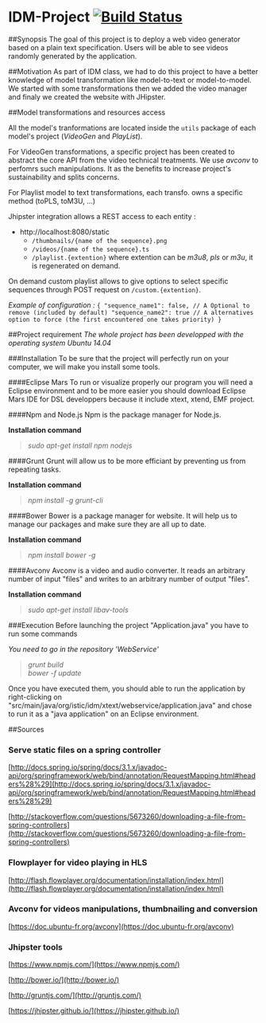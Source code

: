 # IDM-Project [![Build Status](https://travis-ci.org/StephaneMangin/IDM-Project.svg)](https://travis-ci.org/StephaneMangin/IDM-Project)

##Synopsis
The goal of this project is to deploy a web video generator based on a plain text specification. Users will be able to see videos randomly generated by the application.

##Motivation
As part of IDM class, we had to do this project to have a better knowledge of model transformation like model-to-text or model-to-model.
We started with some transformations then we added the video manager and finaly we created the website with JHipster.

##Model transformations and resources access

All the model's tranformations are located inside the ``utils`` package of each model's project (*VideoGen* and *PlayList*).

For VideoGen transformations, a specific project has been created to abstract the core API from the video technical treatments. We use *avconv* to perfomrs such manipulations. It as the benefits to increase project's sustainability and splits concerns.

For Playlist model to text transformations, each transfo. owns a specific method (toPLS, toM3U, ...)

Jhipster integration allows a REST access to each entity : 
 - http://localhost:8080/static
    - ``/thumbnails/{name of the sequence}.png``
    - ``/videos/{name of the sequence}.ts``
    - ``/playlist.{extention}`` where extention can be *m3u8*, *pls* or *m3u*, it is regenerated on demand.

On demand custom playlist allows to give options to select specific sequences through POST request on ``/custom.{extention}``.

*Example of configuration :*
 ``{
 	  		"sequence_name1": false, // A Optional to remove (included by default)
 	  		"sequence_name2": true // A alternatives option to force (the first encountered one takes priority)
 	 }``

##Project requirement
*The whole project has been developped with the operating system Ubuntu 14.04*

###Installation
To be sure that the project will perfectly run on your computer, we will make you install some tools.

####Eclipse Mars
To run or visualize properly our program you will need a Eclipse environment and to be more easier you should download Eclipse Mars IDE for DSL developpers because it include xtext, xtend, EMF project.

####Npm and Node.js
Npm is the package manager for Node.js.

**Installation command**

>*sudo apt-get install npm nodejs*

####Grunt
Grunt will allow us to be more efficiant by preventing us from repeating tasks.

**Installation command**

>*npm install -g grunt-cli*

####Bower
Bower is a package manager for website. It will help us to manage our packages and make sure they are all up to date.

**Installation command**

>*npm install bower -g*

####Avconv
Avconv is a video and audio converter. It reads an arbitrary number of input "files" and writes to an arbitrary number of output "files".

**Installation command**

>*sudo apt-get install libav-tools*

###Execution
Before launching the project "Application.java" you have to run some commands

*You need to go in the repository 'WebService'*

>*grunt build*  
*bower -f update*

Once you have executed them, you should able to run the application by right-clicking on "src/main/java/org/istic/idm/xtext/webservice/application.java" and chose to run it as a "java application" on an Eclipse environment.

##Sources

### Serve static files on a spring controller
[http://docs.spring.io/spring/docs/3.1.x/javadoc-api/org/springframework/web/bind/annotation/RequestMapping.html#headers%28%29](http://docs.spring.io/spring/docs/3.1.x/javadoc-api/org/springframework/web/bind/annotation/RequestMapping.html#headers%28%29)

[http://stackoverflow.com/questions/5673260/downloading-a-file-from-spring-controllers](http://stackoverflow.com/questions/5673260/downloading-a-file-from-spring-controllers)

### Flowplayer for video playing in HLS

[http://flash.flowplayer.org/documentation/installation/index.html](http://flash.flowplayer.org/documentation/installation/index.html)

### Avconv for videos manipulations, thumbnailing and conversion

[https://doc.ubuntu-fr.org/avconv](https://doc.ubuntu-fr.org/avconv)

### Jhipster tools

[https://www.npmjs.com/](https://www.npmjs.com/)

[http://bower.io/](http://bower.io/)

[http://gruntjs.com/](http://gruntjs.com/)

[https://jhipster.github.io/](https://jhipster.github.io/)
